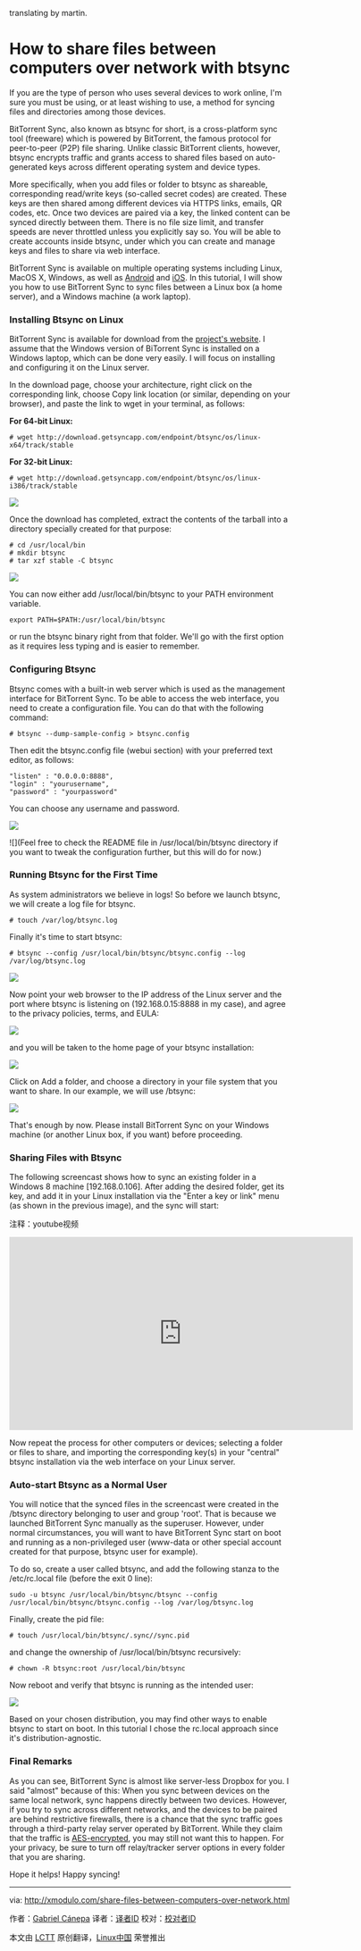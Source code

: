 translating by martin.

How to share files between computers over network with btsync
================================================================================
If you are the type of person who uses several devices to work online, I'm sure you must be using, or at least wishing to use, a method for syncing files and directories among those devices.

BitTorrent Sync, also known as btsync for short, is a cross-platform sync tool (freeware) which is powered by BitTorrent, the famous protocol for peer-to-peer (P2P) file sharing. Unlike classic BitTorrent clients, however, btsync encrypts traffic and grants access to shared files based on auto-generated keys across different operating system and device types.

More specifically, when you add files or folder to btsync as shareable, corresponding read/write keys (so-called secret codes) are created. These keys are then shared among different devices via HTTPS links, emails, QR codes, etc. Once two devices are paired via a key, the linked content can be synced directly between them. There is no file size limit, and transfer speeds are never throttled unless you explicitly say so. You will be able to create accounts inside btsync, under which you can create and manage keys and files to share via web interface.

BitTorrent Sync is available on multiple operating systems including Linux, MacOS X, Windows, as well as [Android][1] and [iOS][2]. In this tutorial, I will show you how to use BitTorrent Sync to sync files between a Linux box (a home server), and a Windows machine (a work laptop).

### Installing Btsync on Linux ###

BitTorrent Sync is available for download from the [project's website][3]. I assume that the Windows version of BiTorrent Sync is installed on a Windows laptop, which can be done very easily. I will focus on installing and configuring it on the Linux server.

In the download page, choose your architecture, right click on the corresponding link, choose Copy link location (or similar, depending on your browser), and paste the link to wget in your terminal, as follows:

**For 64-bit Linux:**

    # wget http://download.getsyncapp.com/endpoint/btsync/os/linux-x64/track/stable 

**For 32-bit Linux:**

    # wget http://download.getsyncapp.com/endpoint/btsync/os/linux-i386/track/stable 

![](https://farm9.staticflickr.com/8635/15895277773_8acf317e3c_c.jpg)

Once the download has completed, extract the contents of the tarball into a directory specially created for that purpose:

    # cd /usr/local/bin
    # mkdir btsync
    # tar xzf stable -C btsync 

![](https://farm8.staticflickr.com/7306/16329173869_7dc8b64a39_b.jpg)

You can now either add /usr/local/bin/btsync to your PATH environment variable.

    export PATH=$PATH:/usr/local/bin/btsync

or run the btsync binary right from that folder. We'll go with the first option as it requires less typing and is easier to remember.

### Configuring Btsync ###

Btsync comes with a built-in web server which is used as the management interface for BitTorrent Sync. To be able to access the web interface, you need to create a configuration file. You can do that with the following command:

    # btsync --dump-sample-config > btsync.config 

Then edit the btsync.config file (webui section) with your preferred text editor, as follows:

    "listen" : "0.0.0.0:8888",
    "login" : "yourusername",
    "password" : "yourpassword"

You can choose any username and password.

![](https://farm9.staticflickr.com/8599/15895277793_da63841433_b.jpg)

![](Feel free to check the README file in /usr/local/bin/btsync directory if you want to tweak the configuration further, but this will do for now.)

### Running Btsync for the First Time ###

As system administrators we believe in logs! So before we launch btsync, we will create a log file for btsync.

    # touch /var/log/btsync.log 

Finally it's time to start btsync:

    # btsync --config /usr/local/bin/btsync/btsync.config --log /var/log/btsync.log 

![](https://farm8.staticflickr.com/7288/16327720298_ccf2cbedea_c.jpg)

Now point your web browser to the IP address of the Linux server and the port where btsync is listening on (192.168.0.15:8888 in my case), and agree to the privacy policies, terms, and EULA:

![](https://farm9.staticflickr.com/8597/16327720318_d52551fc44_b.jpg)

and you will be taken to the home page of your btsync installation:

![](https://farm8.staticflickr.com/7412/16329544687_9a174527d8_c.jpg)

Click on Add a folder, and choose a directory in your file system that you want to share. In our example, we will use /btsync:

![](https://farm8.staticflickr.com/7407/16515452485_e25ded559f_b.jpg)

That's enough by now. Please install BitTorrent Sync on your Windows machine (or another Linux box, if you want) before proceeding.

### Sharing Files with Btsync ###

The following screencast shows how to sync an existing folder in a Windows 8 machine [192.168.0.106]. After adding the desired folder, get its key, and add it in your Linux installation via the "Enter a key or link" menu (as shown in the previous image), and the sync will start:

注释：youtube视频
<iframe width="615" height="346" frameborder="0" allowfullscreen="" src="http://www.youtube.com/embed/f7kLM0lAqF4?feature=oembed"></iframe>

Now repeat the process for other computers or devices; selecting a folder or files to share, and importing the corresponding key(s) in your "central" btsync installation via the web interface on your Linux server.

### Auto-start Btsync as a Normal User ###

You will notice that the synced files in the screencast were created in the /btsync directory belonging to user and group 'root'. That is because we launched BitTorrent Sync manually as the superuser. However, under normal circumstances, you will want to have BitTorrent Sync start on boot and running as a non-privileged user (www-data or other special account created for that purpose, btsync user for example).

To do so, create a user called btsync, and add the following stanza to the /etc/rc.local file (before the exit 0 line):

    sudo -u btsync /usr/local/bin/btsync/btsync --config /usr/local/bin/btsync/btsync.config --log /var/log/btsync.log

Finally, create the pid file:

    # touch /usr/local/bin/btsync/.sync//sync.pid 

and change the ownership of /usr/local/bin/btsync recursively:

    # chown -R btsync:root /usr/local/bin/btsync 

Now reboot and verify that btsync is running as the intended user:

![](https://farm9.staticflickr.com/8647/16327988660_644f6d4505_c.jpg)

Based on your chosen distribution, you may find other ways to enable btsync to start on boot. In this tutorial I chose the rc.local approach since it's distribution-agnostic.

### Final Remarks ###

As you can see, BitTorrent Sync is almost like server-less Dropbox for you. I said "almost" because of this: When you sync between devices on the same local network, sync happens directly between two devices. However, if you try to sync across different networks, and the devices to be paired are behind restrictive firewalls, there is a chance that the sync traffic goes through a third-party relay server operated by BitTorrent. While they claim that the traffic is [AES-encrypted][4], you may still not want this to happen. For your privacy, be sure to turn off relay/tracker server options in every folder that you are sharing.

Hope it helps! Happy syncing!

--------------------------------------------------------------------------------

via: http://xmodulo.com/share-files-between-computers-over-network.html

作者：[Gabriel Cánepa][a]
译者：[译者ID](https://github.com/译者ID)
校对：[校对者ID](https://github.com/校对者ID)

本文由 [LCTT](https://github.com/LCTT/TranslateProject) 原创翻译，[Linux中国](http://linux.cn/) 荣誉推出

[a]:http://xmodulo.com/author/gabriel
[1]:https://play.google.com/store/apps/details?id=com.bittorrent.sync
[2]:https://itunes.apple.com/us/app/bittorrent-sync/id665156116
[3]:http://www.getsync.com/
[4]:http://www.getsync.com/tech-specs
